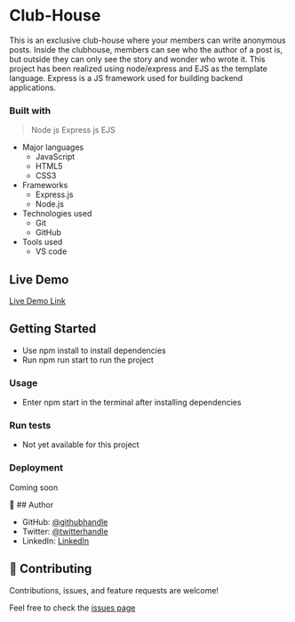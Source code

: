 # Club-House
This is  an exclusive club-house where your members can write anonymous posts. Inside the clubhouse, members can see who the author of a post is, but outside they can only see the story and wonder who wrote it. This project has been realized using node/express and EJS as the template language. Express is a JS framework used for building backend applications. 

### Built with
> Node js 
> Express js 
> EJS
- Major languages
  - JavaScript
  - HTML5
  - CSS3
- Frameworks
  - Express.js
  - Node.js
- Technologies used
  - Git
  - GitHub
- Tools used
  - VS code

## Live Demo

[Live Demo Link](https://livedemo.com)

## Getting Started
- Use npm install to install dependencies
- Run npm run start to run the project

### Usage
- Enter  npm start in the terminal after installing dependencies

### Run tests
- Not yet available for this project

### Deployment
Coming soon

👤 ## Author
- GitHub: [@githubhandle](https://github.com/githubhandle)
- Twitter: [@twitterhandle](https://twitter.com/twitterhandle)
- LinkedIn: [LinkedIn](https://linkedin.com/in/linkedinhandle)

## 🤝 Contributing

Contributions, issues, and feature requests are welcome!

Feel free to check the [issues page](../../issues/)
